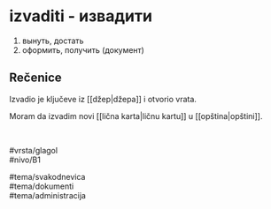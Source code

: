 # izvaditi - извадити

1. вынуть, достать  
2. оформить, получить (документ)

## Rečenice

Izvadio je ključeve iz [[džep|džepa]] i otvorio vrata.

Moram da izvadim novi [[lična karta|ličnu kartu]] u [[opština|opštini]].

<br>

#vrsta/glagol  
#nivo/B1  

#tema/svakodnevica  
#tema/dokumenti  
#tema/administracija
